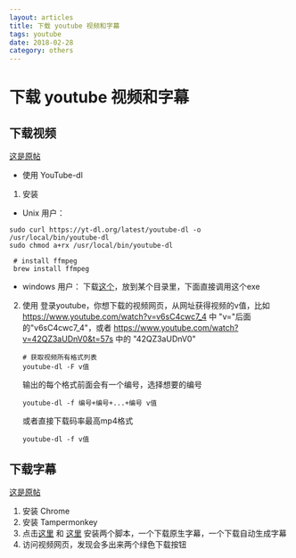 ```yaml
---
layout: articles
title: 下载 youtube 视频和字幕
tags: youtube
date: 2018-02-28
category: others
---
```

# 下载 youtube 视频和字幕

## 下载视频
[这是原帖](https://www.zhihu.com/question/20157513/answer/52271574)  

 * 使用 YouTube-dl

 1. 安装
   * Unix 用户：  

   ``` shell  
   sudo curl https://yt-dl.org/latest/youtube-dl -o /usr/local/bin/youtube-dl
sudo chmod a+rx /usr/local/bin/youtube-dl  

	# install ffmpeg  
	brew install ffmpeg
  ```
   * windows 用户：
   下载[这个](https://yt-dl.org/latest/youtube-dl.exe)，放到某个目录里，下面直接调用这个exe

 2. 使用
 	登录youtube，你想下载的视频网页，从网址获得视频的v值，比如 https://www.youtube.com/watch?v=v6sC4cwc7_4 中 "v="后面的"v6sC4cwc7_4"，或者 https://www.youtube.com/watch?v=42QZ3aUDnV0&t=57s 中的 "42QZ3aUDnV0"

	 ```shell
	 # 获取视频所有格式列表
	 youtube-dl -F v值
	 ```

	 输出的每个格式前面会有一个编号，选择想要的编号
	 ```shell
	 youtube-dl -f 编号+编号+...+编号 v值
	 ```

	 或者直接下载码率最高mp4格式
	 ```shell
	 youtube-dl -f v值
	 ```


## 下载字幕
[这是原帖](https://www.zhihu.com/question/19647719)

1. 安装 Chrome
2. 安装 Tampermonkey
3. 点击[这里](https://greasyfork.org/zh-CN/scripts/5368-youtube-subtitle-downloader-v2) 和 [这里](https://greasyfork.org/zh-CN/scripts/5367-youtube-auto-subtitle-downloader) 安装两个脚本，一个下载原生字幕，一个下载自动生成字幕
4. 访问视频网页，发现会多出来两个绿色下载按钮
